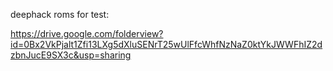 deephack roms for test:

https://drive.google.com/folderview?id=0Bx2VkPjalt1Zfi13LXg5dXluSENrT25wUlFfcWhfNzNaZ0ktYkJWWFhIZ2dzbnJucE9SX3c&usp=sharing